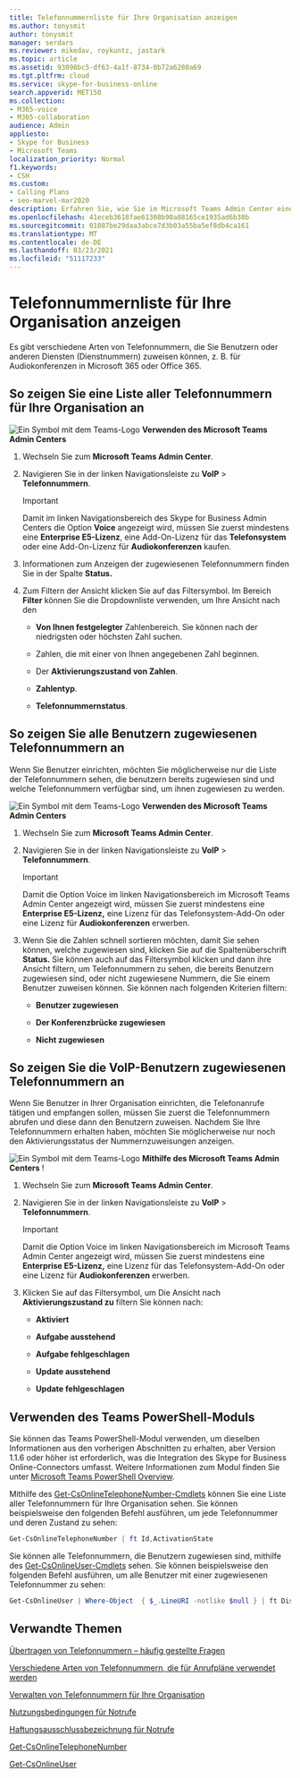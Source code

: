 ```yaml
---
title: Telefonnummernliste für Ihre Organisation anzeigen
ms.author: tonysmit
author: tonysmit
manager: serdars
ms.reviewer: mikedav, roykuntz, jastark
ms.topic: article
ms.assetid: 93098bc5-df63-4a1f-8734-0b72a6280a69
ms.tgt.pltfrm: cloud
ms.service: skype-for-business-online
search.appverid: MET150
ms.collection:
- M365-voice
- M365-collaboration
audience: Admin
appliesto:
- Skype for Business
- Microsoft Teams
localization_priority: Normal
f1.keywords:
- CSH
ms.custom:
- Calling Plans
- seo-marvel-mar2020
description: Erfahren Sie, wie Sie im Microsoft Teams Admin Center eine Liste aller Telefonnummern in Ihrer Organisation und aller Nummern sehen, die Benutzern zugewiesen oder nicht zugewiesen sind.
ms.openlocfilehash: 41eceb3618fae61308b90a88165ce1935ad6b30b
ms.sourcegitcommit: 01087be29daa3abce7d3b03a55ba5ef8db4ca161
ms.translationtype: MT
ms.contentlocale: de-DE
ms.lasthandoff: 03/23/2021
ms.locfileid: "51117233"
---
```

# <a name="see-a-list-of-phone-numbers-in-your-organization"></a>Telefonnummernliste für Ihre Organisation anzeigen

Es gibt verschiedene Arten von Telefonnummern, die Sie Benutzern oder anderen Diensten (Dienstnummern) zuweisen können, z. B. für Audiokonferenzen in Microsoft 365 oder Office 365.
  
## <a name="to-see-a-list-of-all-phone-numbers-that-you-have-for-your-organization"></a>So zeigen Sie eine Liste aller Telefonnummern für Ihre Organisation an

![Ein Symbol mit dem Teams-Logo ](media/teams-logo-30x30.png) **Verwenden des Microsoft Teams Admin Centers**

1. Wechseln Sie zum **Microsoft Teams Admin Center**.

2. Navigieren Sie in der linken Navigationsleiste zu **VoIP** > **Telefonnummern**.

    > [!IMPORTANT]
    > Damit im linken Navigationsbereich des Skype for Business Admin Centers die Option **Voice** angezeigt wird, müssen Sie zuerst mindestens eine **Enterprise E5-Lizenz**, eine Add-On-Lizenz für das **Telefonsystem** oder eine Add-On-Lizenz für **Audiokonferenzen** kaufen.

3. Informationen zum Anzeigen der zugewiesenen Telefonnummern finden Sie in der Spalte **Status.**

4. Zum Filtern der Ansicht klicken Sie auf das Filtersymbol. Im Bereich **Filter** können Sie die Dropdownliste verwenden, um Ihre Ansicht nach den

   - **Von Ihnen festgelegter** Zahlenbereich. Sie können nach der niedrigsten oder höchsten Zahl suchen.

   - Zahlen, die mit einer von Ihnen angegebenen Zahl beginnen.

   - Der **Aktivierungszustand von Zahlen**.

   - **Zahlentyp**.

   - **Telefonnummernstatus**.

## <a name="to-see-all-of-the-phone-numbers-that-are-assigned-to-users"></a>So zeigen Sie alle Benutzern zugewiesenen Telefonnummern an

Wenn Sie Benutzer einrichten, möchten Sie möglicherweise nur die Liste der Telefonnummern sehen, die benutzern bereits zugewiesen sind und welche Telefonnummern verfügbar sind, um ihnen zugewiesen zu werden.
  
![Ein Symbol mit dem Teams-Logo ](media/teams-logo-30x30.png) **Verwenden des Microsoft Teams Admin Centers**

1. Wechseln Sie zum **Microsoft Teams Admin Center**.

2. Navigieren Sie in der linken Navigationsleiste zu **VoIP** > **Telefonnummern**.

    > [!IMPORTANT]
    > Damit die Option  Voice im linken Navigationsbereich im Microsoft Teams Admin Center angezeigt wird, müssen  Sie zuerst mindestens eine **Enterprise E5-Lizenz,** eine Lizenz für das Telefonsystem-Add-On oder eine Lizenz für **Audiokonferenzen** erwerben.

3. Wenn Sie die Zahlen schnell sortieren möchten, damit Sie sehen können, welche zugewiesen sind, klicken Sie auf die Spaltenüberschrift **Status.** Sie können auch auf das Filtersymbol klicken und dann ihre Ansicht filtern, um Telefonnummern zu sehen, die bereits Benutzern zugewiesen sind, oder nicht zugewiesene Nummern, die Sie einem Benutzer zuweisen können. Sie können nach folgenden Kriterien filtern:

   - **Benutzer zugewiesen**

   - **Der Konferenzbrücke zugewiesen** 

   - **Nicht zugewiesen**

## <a name="to-see-the-phone-numbers-that-are-assigned-to-voice-users"></a>So zeigen Sie die VoIP-Benutzern zugewiesenen Telefonnummern an

Wenn Sie Benutzer in Ihrer Organisation einrichten, die Telefonanrufe tätigen und empfangen sollen, müssen Sie zuerst die Telefonnummern abrufen und diese dann den Benutzern zuweisen. Nachdem Sie Ihre Telefonnummern erhalten haben, möchten Sie möglicherweise nur noch den Aktivierungsstatus der Nummernzuweisungen anzeigen.

![Ein Symbol mit dem Teams-Logo ](media/teams-logo-30x30.png) **Mithilfe des Microsoft Teams Admin Centers** !
  
1. Wechseln Sie zum **Microsoft Teams Admin Center**.

2. Navigieren Sie in der linken Navigationsleiste zu **VoIP** > **Telefonnummern**.

    > [!IMPORTANT]
    > Damit die Option  Voice im linken Navigationsbereich im Microsoft Teams Admin Center angezeigt wird, müssen  Sie zuerst mindestens eine **Enterprise E5-Lizenz,** eine Lizenz für das Telefonsystem-Add-On oder eine Lizenz für **Audiokonferenzen** erwerben.

3. Klicken Sie auf das Filtersymbol, um Die Ansicht nach **Aktivierungszustand zu** filtern Sie können nach:

   - **Aktiviert**

   - **Aufgabe ausstehend**

   - **Aufgabe fehlgeschlagen**

   - **Update ausstehend**

   - **Update fehlgeschlagen**

## <a name="using-the-teams-powershell-module"></a>Verwenden des Teams PowerShell-Moduls

Sie können das Teams PowerShell-Modul verwenden, um dieselben Informationen aus den vorherigen Abschnitten zu erhalten, aber Version 1.1.6 oder höher ist erforderlich, was die Integration des Skype for Business Online-Connectors umfasst. Weitere Informationen zum Modul finden Sie unter [Microsoft Teams PowerShell Overview](teams-powershell-overview.md).

Mithilfe des [Get-CsOnlineTelephoneNumber-Cmdlets](/powershell/module/skype/get-csonlinetelephonenumber) können Sie eine Liste aller Telefonnummern für Ihre Organisation sehen. Sie können beispielsweise den folgenden Befehl ausführen, um jede Telefonnummer und deren Zustand zu sehen:

```PowerShell
Get-CsOnlineTelephoneNumber | ft Id,ActivationState
```

Sie können alle Telefonnummern, die Benutzern zugewiesen sind, mithilfe des [Get-CsOnlineUser-Cmdlets](/powershell/module/skype/get-csonlineuser) sehen. Sie können beispielsweise den folgenden Befehl ausführen, um alle Benutzer mit einer zugewiesenen Telefonnummer zu sehen:

```PowerShell
Get-CsOnlineUser | Where-Object  { $_.LineURI -notlike $null } | ft DisplayName,UserPrincipalName,LineURI
```

## <a name="related-topics"></a>Verwandte Themen
[Übertragen von Telefonnummern – häufig gestellte Fragen](./phone-number-calling-plans/port-order-overview.md)

[Verschiedene Arten von Telefonnummern, die für Anrufpläne verwendet werden](./different-kinds-of-phone-numbers-used-for-calling-plans.md)

[Verwalten von Telefonnummern für Ihre Organisation](/microsoftteams/manage-phone-numbers-for-your-organization)

[Nutzungsbedingungen für Notrufe](./emergency-calling-terms-and-conditions.md)

[Haftungsausschlussbezeichnung für Notrufe](https://github.com/MicrosoftDocs/OfficeDocs-SkypeForBusiness/blob/live/Teams/downloads/emergency-calling/emergency-calling-label-(en-us)-(v.1.0).zip?raw=true)

[Get-CsOnlineTelephoneNumber](/powershell/module/skype/get-csonlinetelephonenumber)
  
[Get-CsOnlineUser](/powershell/module/skype/get-csonlineuser)